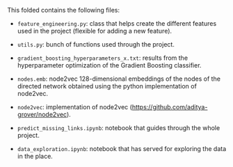 This folded contains the following files:

- `feature_engineering.py`: class that helps create the different features 
used in the project (flexible for adding a new feature).
- `utils.py`: bunch of functions used through the project.


- `gradient_boosting_hyperparameters_x.txt`: results from the hyperparameter
optimization of the Gradient Boosting classifier.

- `nodes.emb`: node2vec 128-dimensional embeddings of the nodes of the directed
network obtained using the python implementation of node2vec.

- `node2vec`: implementation of node2vec (https://github.com/aditya-grover/node2vec).

- `predict_missing_links.ipynb`: notebook that guides through the whole project.
- `data_exploration.ipynb`: notebook that has served for exploring the data
in the place.